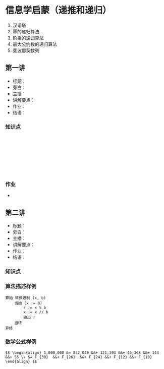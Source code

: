 # 信息学启蒙（递推和递归）

1. 汉诺塔
1. 幂的递归算法
1. 阶乘的递归算法
1. 最大公约数的递归算法
1. 斐波那契数列

		
## 第一讲

- 标题：
- 旁白：
- 主播：
- 讲解要点：
- 作业：
- 结语：

	
### 知识点<!-- .element: class="fragment fade-out" -->

<br/>
<br/>
<br/>
<br/>
<br/>
<br/>
<br/>

	
### 作业

- 

		
## 第二讲

- 标题：
- 旁白：
- 主播：
- 讲解要点：
- 作业：
- 结语：

	
### 知识点<!-- .element: class="fragment fade-out" -->

### 算法描述样例

```console
算始 转换进制 (x, b)
    当始 (x != 0)
        r := x % b
        x := x // b
        输出 r
    当终
算终
```

### 数学公式样例

`$$
\begin{align}
  1,000,000 &= 832,040 &&+ 121,393 &&+ 46,368 &&+ 144    &&+ 55 \\
            &= F_{30}  &&+ F_{26}  &&+ F_{24} &&+ F_{12} &&+ F_{10}
\end{align}
$$`

